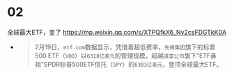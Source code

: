 
# 02

全球最大ETF，变了 https://mp.weixin.qq.com/s/XTPQfkX6_Nv2csFDGTkK0A
- > 2月19日，`etf.com`数据显示，凭借着超低费率，`先锋集团`旗下的标普500 ETF（`VOO`）以`6318亿美元`的管理规模，超越`道富公司`旗下“ETF鼻祖”SPDR标普500ETF信托（`SPY`）的`6303亿美元`，登顶全球最大ETF。
